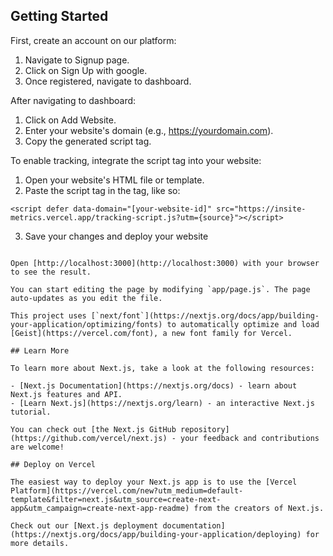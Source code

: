 ## Getting Started

First, create an account on our platform:
 1. Navigate to Signup page.
 2. Click on Sign Up with google.
 3. Once registered, navigate to dashboard.

After navigating to dashboard:
 1. Click on Add Website.
 2. Enter your website's domain (e.g., https://yourdomain.com).
 3. Copy the generated script tag.

To enable tracking, integrate the script tag into your website:
 1. Open your website's HTML file or template.
 2. Paste the script tag in the <head> tag, like so:
```
<script defer data-domain="[your-website-id]" src="https://insite-metrics.vercel.app/tracking-script.js?utm={source}"></script>
```
3. Save your changes and deploy your website 

```

Open [http://localhost:3000](http://localhost:3000) with your browser to see the result.

You can start editing the page by modifying `app/page.js`. The page auto-updates as you edit the file.

This project uses [`next/font`](https://nextjs.org/docs/app/building-your-application/optimizing/fonts) to automatically optimize and load [Geist](https://vercel.com/font), a new font family for Vercel.

## Learn More

To learn more about Next.js, take a look at the following resources:

- [Next.js Documentation](https://nextjs.org/docs) - learn about Next.js features and API.
- [Learn Next.js](https://nextjs.org/learn) - an interactive Next.js tutorial.

You can check out [the Next.js GitHub repository](https://github.com/vercel/next.js) - your feedback and contributions are welcome!

## Deploy on Vercel

The easiest way to deploy your Next.js app is to use the [Vercel Platform](https://vercel.com/new?utm_medium=default-template&filter=next.js&utm_source=create-next-app&utm_campaign=create-next-app-readme) from the creators of Next.js.

Check out our [Next.js deployment documentation](https://nextjs.org/docs/app/building-your-application/deploying) for more details.
